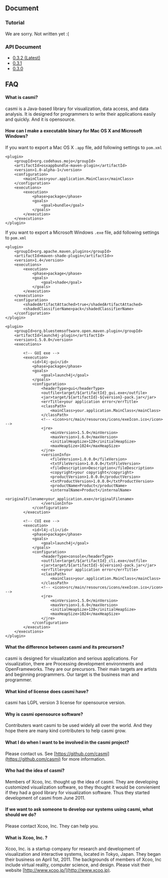## Document

### Tutorial

We are sorry. Not written yet :(

### API Document

 - [0.3.2 (Latest)](/apidocs/casmi-0.3.2/)
 - [0.3.1](/apidocs/casmi-0.3.1/)
 - [0.3.0](/apidocs/casmi-0.3.0/)

## FAQ

#### What is casmi?

casmi is a Java-based library for visualization, data access, and data analysis. It is designed for programmers to write their applications easily and quickly. And it is opensource.

#### How can I make a executable binary for Mac OS X and Microsoft Windows?

If you want to export a Mac OS X `.app` file, add following settings to `pom.xml`

    <plugin>
        <groupId>org.codehaus.mojo</groupId>
        <artifactId>osxappbundle-maven-plugin</artifactId>
        <version>1.0-alpha-1</version>
        <configuration>
            <mainClass>your.application.MainClass</mainClass>
        </configuration>
        <executions>
            <execution>
                <phase>package</phase>
                <goals>
                    <goal>bundle</goal>
                </goals>
            </execution>
        </executions>
    </plugin>

If you want to export a Microsoft Windows `.exe` file, add following settings to `pom.xml`

    <plugin>
        <groupId>org.apache.maven.plugins</groupId>
        <artifactId>maven-shade-plugin</artifactId>>
        <version>1.4</version>
        <executions>
            <execution>
                <phase>package</phase>
                <goals>
                    <goal>shade</goal>
                </goals>
            </execution>
        </executions>
        <configuration>
            <shadedArtifactAttached>true</shadedArtifactAttached>
            <shadedClassifierName>pack</shadedClassifierName>
        </configuration>
    </plugin>

    <plugin>
        <groupId>org.bluestemsoftware.open.maven.plugin</groupId>
        <artifactId>launch4j-plugin</artifactId>
        <version>1.5.0.0</version>
        <executions>

            <!-- GUI exe -->
            <execution>
                <id>l4j-gui</id>
                <phase>package</phase>
                <goals>
                    <goal>launch4j</goal>
                </goals>
                <configuration>
                    <headerType>gui</headerType>
                    <outfile>target/${artifactId}_gui.exe</outfile>
                    <jar>target/${artifactId}-${version}-pack.jar</jar>
                    <errTitle>your application error</errTitle>
                    <classPath>
                        <mainClass>your.application.MainClass</mainClass>
                    </classPath>
                    <!-- <icon>src/main/resources/icons/exeIcon.ico</icon> -->
                    <jre>
                        <minVersion>1.5.0</minVersion>
                        <maxVersion>1.6.0</maxVersion>
                        <initialHeapSize>128</initialHeapSize>
                        <maxHeapSize>1024</maxHeapSize>
                    </jre>
                    <versionInfo>
                        <fileVersion>1.0.0.0</fileVersion>
                        <txtFileVersion>1.0.0.0</txtFileVersion>
                        <fileDescription>Description</fileDescription>
                        <copyright>your copyright</copyright>
                        <productVersion>1.0.0.0</productVersion>
                        <txtProductVersion>1.0.0.0</txtProductVersion>
                        <productName>Product</productName>
                        <internalName>Product</internalName>
                        <originalFilename>your_application.exe</originalFilename>
                    </versionInfo>
                </configuration>
            </execution>

            <!-- CUI exe -->
            <execution>
                <id>l4j-cli</id>
                <phase>package</phase>
                <goals>
                    <goal>launch4j</goal>
                </goals>
                <configuration>
                    <headerType>console</headerType>
                    <outfile>target/${artifactId}_cli.exe</outfile>
                    <jar>target/${artifactId}-${version}-pack.jar</jar>
                    <errTitle>your application error</errTitle>
                    <classPath>
                        <mainClass>your.application.MainClass</mainClass>
                    </classPath>
                    <!-- <icon>src/main/resources/icons/exeIcon.ico</icon> -->
                    <jre>
                        <minVersion>1.5.0</minVersion>
                        <maxVersion>1.6.0</maxVersion>
                        <initialHeapSize>128</initialHeapSize>
                        <maxHeapSize>1024</maxHeapSize>
                    </jre>
                </configuration>
            </execution>
        </executions>
    </plugin>

#### What the difference between casmi and its precursors?

casmi is designed for visualization and serious applications.
For visualization, there are Processing development environments and OpenFrameworks.
They are our precursors.
Their main targets are artists and beginning programmers.
Our target is the business man and programmer.

#### What kind of license does casmi have?

casmi has LGPL version 3 license for opensource version.

#### Why is casmi opensource software?

Contributers want casmi to be used widely all over the world. And they hope there are many kind contributers to help casmi grow.

#### What I do when I want to be involved in the casmi project?

Please contact us. See [https://github.com/casmi](https://github.com/casmi) for more information.

#### Who had the idea of casmi?

Members of Xcoo, Inc. thought up the idea of casmi.
They are developing customized visualization software, so they thought it would be convienient if they had a good library for visualization software.
Thus they started development of casmi from June 2011.

#### If we want to ask someone to develop our systems using casmi, what should we do?

Please contact Xcoo, Inc. They can help you.

#### What is Xcoo, Inc. ?

Xcoo, Inc. is a startup company for research and development of visualization and interactive systems, located in Tokyo, Japan. They began their business on April 1st, 2011. The backgrounds of members of Xcoo, Inc include virtual reality, computer science, and design.
Please visit their website [http://www.xcoo.jp/](http://www.xcoo.jp).

